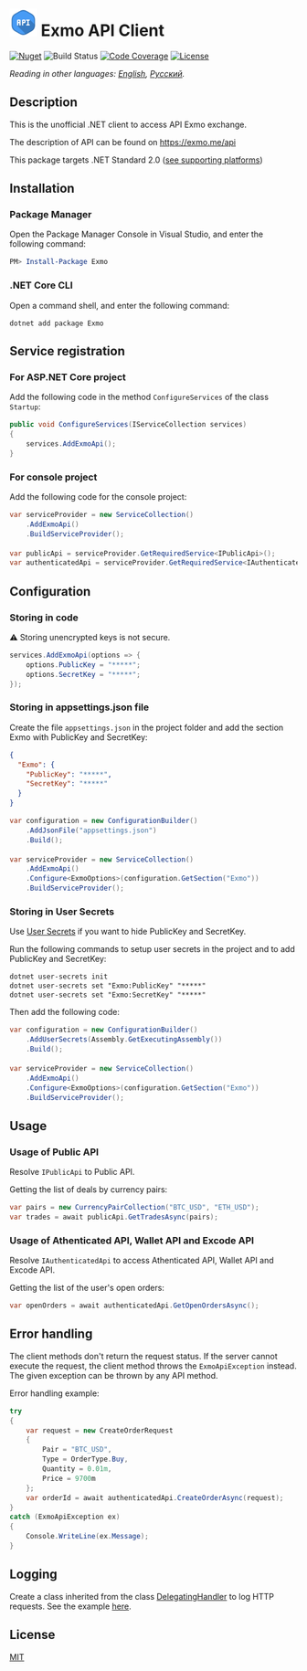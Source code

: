 # <img src="PackageIcon.svg" width="48"> Exmo API Client

[![Nuget](https://img.shields.io/nuget/v/Exmo)](https://www.nuget.org/packages/Exmo/)
![Build Status](https://img.shields.io/github/workflow/status/Brainman643/Exmo/Build/master)
[![Code Coverage](https://img.shields.io/coveralls/github/Brainman643/Exmo/master)](https://coveralls.io/github/Brainman643/Exmo?branch=master)
[![License](https://img.shields.io/github/license/Brainman643/Exmo)](LICENSE)

*Reading in other languages: [English](README.md), [Русский](README.ru.md).*

## Description

This is the unofficial .NET client to access API Exmo exchange.

The description of API can be found on https://exmo.me/api

This package targets .NET Standard 2.0 ([see supporting platforms](https://docs.microsoft.com/dotnet/standard/net-standard#net-implementation-support))

## Installation

### Package Manager

Open the Package Manager Console in Visual Studio, and enter the following command:

```powershell
PM> Install-Package Exmo
```

### .NET Core CLI

Open a command shell, and enter the following command:

```shell
dotnet add package Exmo
```

## Service registration

### For ASP.NET Core project

Add the following code in the method `ConfigureServices` of the class `Startup`:

```cs
public void ConfigureServices(IServiceCollection services)
{
    services.AddExmoApi();
}
```

### For console project

Add the following code for the console project:

```cs
var serviceProvider = new ServiceCollection()
    .AddExmoApi()
    .BuildServiceProvider();

var publicApi = serviceProvider.GetRequiredService<IPublicApi>();
var authenticatedApi = serviceProvider.GetRequiredService<IAuthenticatedApi>();
```

## Configuration

### Storing in code

⚠️ Storing unencrypted keys is not secure.

```cs
services.AddExmoApi(options => {
    options.PublicKey = "*****";
    options.SecretKey = "*****";
});
```

### Storing in appsettings.json file

Create the file `appsettings.json` in the project folder and add the section Exmo with PublicKey and SecretKey:

```json
{
  "Exmo": {
    "PublicKey": "*****",
    "SecretKey": "*****"
  }
}

```

```cs
var configuration = new ConfigurationBuilder()
    .AddJsonFile("appsettings.json")
    .Build();

var serviceProvider = new ServiceCollection()
    .AddExmoApi()
    .Configure<ExmoOptions>(configuration.GetSection("Exmo"))
    .BuildServiceProvider();
```

### Storing in User Secrets

Use [User Secrets](https://docs.microsoft.com/aspnet/core/security/app-secrets) if you want to hide PublicKey and SecretKey.

Run the following commands to setup user secrets in the project and to add PublicKey and SecretKey:

```shell
dotnet user-secrets init
dotnet user-secrets set "Exmo:PublicKey" "*****"
dotnet user-secrets set "Exmo:SecretKey" "*****"
```

Then add the following code:

```cs
var configuration = new ConfigurationBuilder()
    .AddUserSecrets(Assembly.GetExecutingAssembly())
    .Build();

var serviceProvider = new ServiceCollection()
    .AddExmoApi()
    .Configure<ExmoOptions>(configuration.GetSection("Exmo"))
    .BuildServiceProvider();
```

## Usage

### Usage of Public API

Resolve `IPublicApi` to Public API.

Getting the list of deals by currency pairs:

```cs
var pairs = new CurrencyPairCollection("BTC_USD", "ETH_USD");
var trades = await publicApi.GetTradesAsync(pairs);
```

### Usage of Athenticated API, Wallet API and Excode API

Resolve `IAuthenticatedApi` to access Athenticated API, Wallet API and Excode API.

Getting the list of the user's open orders:

```cs
var openOrders = await authenticatedApi.GetOpenOrdersAsync();
```

## Error handling

The client methods don't return the request status. If the server cannot execute the request, the client method throws the `ExmoApiException` instead. The given exception can be thrown by any API method.

Error handling example:

```cs
try
{
    var request = new CreateOrderRequest
    {
        Pair = "BTC_USD",
        Type = OrderType.Buy,
        Quantity = 0.01m,
        Price = 9700m
    };
    var orderId = await authenticatedApi.CreateOrderAsync(request);
}
catch (ExmoApiException ex)
{
    Console.WriteLine(ex.Message);
}
```

## Logging

Create a class inherited from the class [DelegatingHandler](https://docs.microsoft.com/dotnet/api/system.net.http.delegatinghandler) to log HTTP requests. See the example [here](Sample).

## License

[MIT](LICENSE)